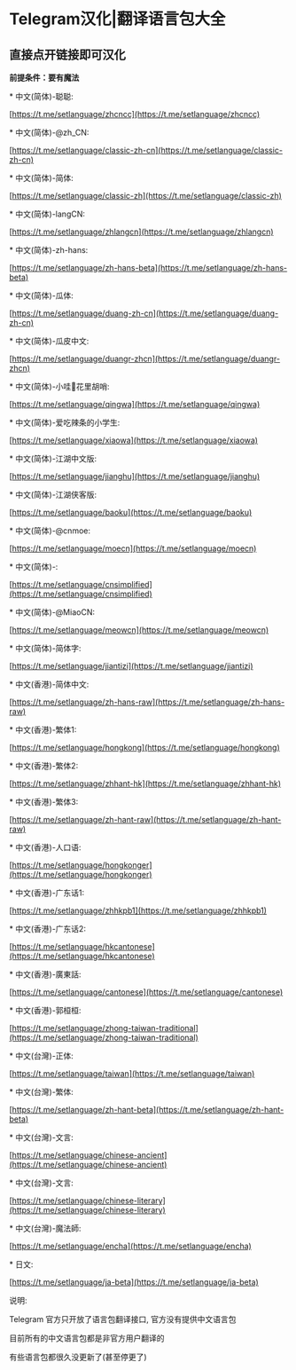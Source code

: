# Telegram汉化|翻译语言包大全

## 直接点开链接即可汉化 <a href="#heading-1" id="heading-1"></a>

**前提条件：要有魔法**

\* 中文(简体)-聪聪:

[https://t.me/setlanguage/zhcncc](https://t.me/setlanguage/zhcncc)

\* 中文(简体)-@zh\_CN:

[https://t.me/setlanguage/classic-zh-cn](https://t.me/setlanguage/classic-zh-cn)

\* 中文(简体)-简体:

[https://t.me/setlanguage/classic-zh](https://t.me/setlanguage/classic-zh)

\* 中文(简体)-langCN:

[https://t.me/setlanguage/zhlangcn](https://t.me/setlanguage/zhlangcn)

\* 中文(简体)-zh-hans:

[https://t.me/setlanguage/zh-hans-beta](https://t.me/setlanguage/zh-hans-beta)

\* 中文(简体)-瓜体:

[https://t.me/setlanguage/duang-zh-cn](https://t.me/setlanguage/duang-zh-cn)

\* 中文(简体)-瓜皮中文:

[https://t.me/setlanguage/duangr-zhcn](https://t.me/setlanguage/duangr-zhcn)

\* 中文(简体)-小哇🐸花里胡哨:

[https://t.me/setlanguage/qingwa](https://t.me/setlanguage/qingwa)

\* 中文(简体)-爱吃辣条的小学生:

[https://t.me/setlanguage/xiaowa](https://t.me/setlanguage/xiaowa)

\* 中文(简体)-江湖中文版:

[https://t.me/setlanguage/jianghu](https://t.me/setlanguage/jianghu)

\* 中文(简体)-江湖侠客版:

[https://t.me/setlanguage/baoku](https://t.me/setlanguage/baoku)

\* 中文(简体)-@cnmoe:

[https://t.me/setlanguage/moecn](https://t.me/setlanguage/moecn)

\* 中文(简体)-:

[https://t.me/setlanguage/cnsimplified](https://t.me/setlanguage/cnsimplified)

\* 中文(简体)-@MiaoCN:

[https://t.me/setlanguage/meowcn](https://t.me/setlanguage/meowcn)

\* 中文(简体)-简体字:

[https://t.me/setlanguage/jiantizi](https://t.me/setlanguage/jiantizi)

\* 中文(香港)-简体中文:

[https://t.me/setlanguage/zh-hans-raw](https://t.me/setlanguage/zh-hans-raw)

\* 中文(香港)-繁体1:

[https://t.me/setlanguage/hongkong](https://t.me/setlanguage/hongkong)

\* 中文(香港)-繁体2:

[https://t.me/setlanguage/zhhant-hk](https://t.me/setlanguage/zhhant-hk)

\* 中文(香港)-繁体3:

[https://t.me/setlanguage/zh-hant-raw](https://t.me/setlanguage/zh-hant-raw)

\* 中文(香港)-人口语:

[https://t.me/setlanguage/hongkonger](https://t.me/setlanguage/hongkonger)

\* 中文(香港)-广东话1:

[https://t.me/setlanguage/zhhkpb1](https://t.me/setlanguage/zhhkpb1)

\* 中文(香港)-广东话2:

[https://t.me/setlanguage/hkcantonese](https://t.me/setlanguage/hkcantonese)

\* 中文(香港)-廣東話:

[https://t.me/setlanguage/cantonese](https://t.me/setlanguage/cantonese)

\* 中文(香港)-郭桓桓:

[https://t.me/setlanguage/zhong-taiwan-traditional](https://t.me/setlanguage/zhong-taiwan-traditional)

\* 中文(台灣)-正体:

[https://t.me/setlanguage/taiwan](https://t.me/setlanguage/taiwan)

\* 中文(台灣)-繁体:

[https://t.me/setlanguage/zh-hant-beta](https://t.me/setlanguage/zh-hant-beta)

\* 中文(台灣)-文言:

[https://t.me/setlanguage/chinese-ancient](https://t.me/setlanguage/chinese-ancient)

\* 中文(台灣)-文言:

[https://t.me/setlanguage/chinese-literary](https://t.me/setlanguage/chinese-literary)

\* 中文(台灣)-魔法師:

[https://t.me/setlanguage/encha](https://t.me/setlanguage/encha)

\* 日文:

[https://t.me/setlanguage/ja-beta](https://t.me/setlanguage/ja-beta)

说明:

Telegram 官方只开放了语言包翻译接口, 官方没有提供中文语言包

目前所有的中文语言包都是非官方用户翻译的

有些语言包都很久没更新了(甚至停更了)

